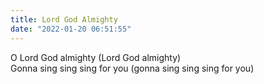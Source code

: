 ```yaml
---
title: Lord God Almighty
date: "2022-01-20 06:51:55"
---
```

O Lord God almighty (Lord God almighty)\
Gonna sing sing sing for you (gonna sing sing sing for you)